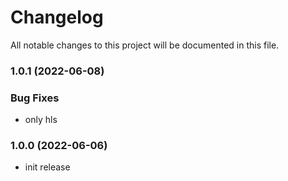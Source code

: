 # Changelog

All notable changes to this project will be documented in this file.

### 1.0.1 (2022-06-08)

### Bug Fixes

* only hls

### 1.0.0 (2022-06-06)

* init release
